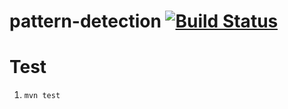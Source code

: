 pattern-detection [![Build Status](https://secure.travis-ci.org/tokichie/pattern-detection.png?branch=master)](http://travis-ci.org/tokichie/pattern-detection)
==================

# Test
1. ```mvn test```
